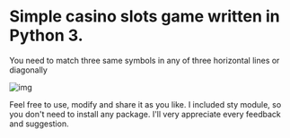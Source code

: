 # Simple casino slots game written in Python 3.
You need to match three same symbols in any of three horizontal lines or diagonally

![img](https://raw.githubusercontent.com/BiedronBT/777-FRUITS/master/play.gif)

Feel free to use, modify and share it as you like.
I included sty module, so you don't need to install any package.
I'll very appreciate every feedback and suggestion.
